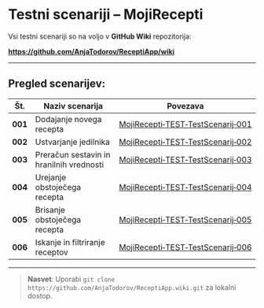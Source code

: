 # Testni scenariji – MojiRecepti

Vsi testni scenariji so na voljo v **GitHub Wiki** repozitorija:

**https://github.com/AnjaTodorov/ReceptiApp/wiki**

---

## Pregled scenarijev:

| Št. | Naziv scenarija | Povezava |
|-----|------------------|--------|
| **001** | Dodajanje novega recepta | [MojiRecepti‑TEST‑TestScenarij‑001](https://github.com/AnjaTodorov/ReceptiApp/wiki/MojiRecepti%E2%80%90TEST%E2%80%90TestScenarij%E2%80%90001) |
| **002** | Ustvarjanje jedilnika | [MojiRecepti‑TEST‑TestScenarij‑002](https://github.com/AnjaTodorov/ReceptiApp/wiki/MojiRecepti%E2%80%90TEST%E2%80%90TestScenarij%E2%80%90002) |
| **003** | Preračun sestavin in hranilnih vrednosti | [MojiRecepti‑TEST‑TestScenarij‑003](https://github.com/AnjaTodorov/ReceptiApp/wiki/MojiRecepti%E2%80%90TEST%E2%80%90TestScenarij%E2%80%90003) |
| **004** | Urejanje obstoječega recepta | [MojiRecepti‑TEST‑TestScenarij‑004](https://github.com/AnjaTodorov/ReceptiApp/wiki/MojiRecepti%E2%80%90TEST%E2%80%90TestScenarij%E2%80%90004) |
| **005** | Brisanje obstoječega recepta | [MojiRecepti‑TEST‑TestScenarij‑005](https://github.com/AnjaTodorov/ReceptiApp/wiki/MojiRecepti%E2%80%90TEST%E2%80%90TestScenarij%E2%80%90005) |
| **006** | Iskanje in filtriranje receptov | [MojiRecepti‑TEST‑TestScenarij‑006](https://github.com/AnjaTodorov/ReceptiApp/wiki/MojiRecepti%E2%80%90TEST%E2%80%90TestScenarij%E2%80%90006) |

---
> **Nasvet**: Uporabi `git clone https://github.com/AnjaTodorov/ReceptiApp.wiki.git` za lokalni dostop.
